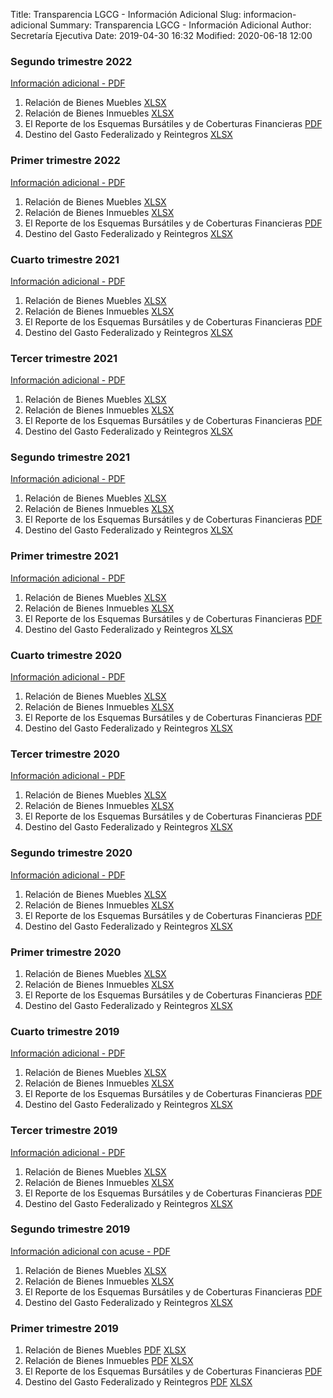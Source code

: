 Title: Transparencia LGCG - Información Adicional
Slug: informacion-adicional
Summary: Transparencia LGCG - Información Adicional
Author: Secretaría Ejecutiva
Date: 2019-04-30 16:32
Modified: 2020-06-18 12:00


### Segundo trimestre 2022

[Información adicional - PDF](#)

1. Relación de Bienes Muebles [XLSX](2022-2-1.xlsx)
2. Relación de Bienes Inmuebles [XLSX](2022-2-2.xlsx)
3. El Reporte de los Esquemas Bursátiles y de Coberturas Financieras [PDF](2022-2-reporte-de-los-esquemas-bursatiles-y-de-coberturas-financieras.docx)
4. Destino del Gasto Federalizado y Reintegros [XLSX](2022-2-4.xlsx)


### Primer trimestre 2022

[Información adicional - PDF](#)

1. Relación de Bienes Muebles [XLSX](2022-1-1.xlsx)
2. Relación de Bienes Inmuebles [XLSX](2022-1-2.xlsx)
3. El Reporte de los Esquemas Bursátiles y de Coberturas Financieras [PDF](2022-1-reporte-de-los-esquemas-bursatiles-y-de-coberturas-financieras.docx)
4. Destino del Gasto Federalizado y Reintegros [XLSX](2022-1-4.xlsx)



### Cuarto trimestre 2021

[Información adicional - PDF](#)

1. Relación de Bienes Muebles [XLSX](2021-4-1.xlsx)
2. Relación de Bienes Inmuebles [XLSX](2021-4-2.xlsx)
3. El Reporte de los Esquemas Bursátiles y de Coberturas Financieras [PDF](2019-01_03-3-el-reporte-de-los-esquemas-bursatiles-y-de-coberturas-financieras.pdf)
4. Destino del Gasto Federalizado y Reintegros [XLSX](2021-4-4.xlsx)


### Tercer trimestre 2021

[Información adicional - PDF](#)

1. Relación de Bienes Muebles [XLSX](2021-3-1.xlsx)
2. Relación de Bienes Inmuebles [XLSX](2021-3-2.xlsx)
3. El Reporte de los Esquemas Bursátiles y de Coberturas Financieras [PDF](2019-01_03-3-el-reporte-de-los-esquemas-bursatiles-y-de-coberturas-financieras.pdf)
4. Destino del Gasto Federalizado y Reintegros [XLSX](2021-3-4.xlsx)



### Segundo trimestre 2021

[Información adicional - PDF](#)

1. Relación de Bienes Muebles [XLSX](2021-2-1.xlsx)
2. Relación de Bienes Inmuebles [XLSX](2021-2-2.xlsx)
3. El Reporte de los Esquemas Bursátiles y de Coberturas Financieras [PDF](2019-01_03-3-el-reporte-de-los-esquemas-bursatiles-y-de-coberturas-financieras.pdf)
4. Destino del Gasto Federalizado y Reintegros [XLSX](2021-2-4.xlsx)


### Primer trimestre 2021

[Información adicional - PDF](#)

1. Relación de Bienes Muebles [XLSX](2021-1-1.xlsx)
2. Relación de Bienes Inmuebles [XLSX](2021-1-2.xlsx)
3. El Reporte de los Esquemas Bursátiles y de Coberturas Financieras [PDF](2019-01_03-3-el-reporte-de-los-esquemas-bursatiles-y-de-coberturas-financieras.pdf)
4. Destino del Gasto Federalizado y Reintegros [XLSX](2021-1-4.xlsx)



### Cuarto trimestre 2020

[Información adicional - PDF](#)

1. Relación de Bienes Muebles [XLSX](2020-3-1.xlsx)
2. Relación de Bienes Inmuebles [XLSX](2020-3-2.xlsx)
3. El Reporte de los Esquemas Bursátiles y de Coberturas Financieras [PDF](2019-01_03-3-el-reporte-de-los-esquemas-bursatiles-y-de-coberturas-financieras.pdf)
4. Destino del Gasto Federalizado y Reintegros [XLSX](2020-3-4.xlsx)



### Tercer trimestre 2020

[Información adicional - PDF](#)

1. Relación de Bienes Muebles [XLSX](2020-2-1.xlsx)
2. Relación de Bienes Inmuebles [XLSX](2020-2-2.xlsx)
3. El Reporte de los Esquemas Bursátiles y de Coberturas Financieras [PDF](2019-01_03-3-el-reporte-de-los-esquemas-bursatiles-y-de-coberturas-financieras.pdf)
4. Destino del Gasto Federalizado y Reintegros [XLSX](2020-2-4.xlsx)



### Segundo trimestre 2020

[Información adicional - PDF](#)

1. Relación de Bienes Muebles [XLSX](2020-1-1.xlsx)
2. Relación de Bienes Inmuebles [XLSX](2020-1-2.xlsx)
3. El Reporte de los Esquemas Bursátiles y de Coberturas Financieras [PDF](2019-01_03-3-el-reporte-de-los-esquemas-bursatiles-y-de-coberturas-financieras.pdf)
4. Destino del Gasto Federalizado y Reintegros [XLSX](2020-1-4.xlsx)


### Primer trimestre 2020

1. Relación de Bienes Muebles [XLSX](2020-01_03-01-relacion-de-bienes-muebles.xlsx)
2. Relación de Bienes Inmuebles [XLSX](2020-01_03-02-relacion-de-bienes-inmuebles.xlsx)
3. El Reporte de los Esquemas Bursátiles y de Coberturas Financieras [PDF](2019-01_03-3-el-reporte-de-los-esquemas-bursatiles-y-de-coberturas-financieras.pdf)
4. Destino del Gasto Federalizado y Reintegros [XLSX](2020-01_03-04-destino-del-gasto-federalizado-y-reintegros.xlsx)

### Cuarto trimestre 2019

[Información adicional - PDF](2019-10_12-0-informacion-adicional.pdf)

1. Relación de Bienes Muebles [XLSX](2019-10_12-1-relacion-de-bienes-muebles.xlsx)
2. Relación de Bienes Inmuebles [XLSX](2019-10_12-2-relacion-de-bienes-inmuebles.xlsx)
3. El Reporte de los Esquemas Bursátiles y de Coberturas Financieras [PDF](2019-01_03-3-el-reporte-de-los-esquemas-bursatiles-y-de-coberturas-financieras.pdf)
4. Destino del Gasto Federalizado y Reintegros [XLSX](2019-10_12-4-destino-del-gasto-federalizado-y-reintegros.xlsx)


### Tercer trimestre 2019

[Información adicional - PDF](2019-10_09-0-informacion-adicional-con-acuse.pdf)

1. Relación de Bienes Muebles [XLSX](2019-10_09-1-relacion-de-bienes-muebles.xlsx)
2. Relación de Bienes Inmuebles [XLSX](2019-10_09-2-relacion-de-bienes-inmuebles.xlsx)
3. El Reporte de los Esquemas Bursátiles y de Coberturas Financieras [PDF](2019-01_03-3-el-reporte-de-los-esquemas-bursatiles-y-de-coberturas-financieras.pdf)
4. Destino del Gasto Federalizado y Reintegros [XLSX](2019-10_09-4-destino-del-gasto-federalizado-y-reintegros.xlsx)


### Segundo trimestre 2019

[Información adicional con acuse - PDF](2019-04_06-0-informacion-adicional-con-acuse.pdf)

1. Relación de Bienes Muebles [XLSX](2019-04_06-1-relacion-de-bienes-muebles.xlsx)
2. Relación de Bienes Inmuebles [XLSX](2019-04_06-2-relacion-de-bienes-inmuebles.xlsx)
3. El Reporte de los Esquemas Bursátiles y de Coberturas Financieras [PDF](2019-01_03-3-el-reporte-de-los-esquemas-bursatiles-y-de-coberturas-financieras.pdf)
4. Destino del Gasto Federalizado y Reintegros [XLSX](2019-04_06-4-destino-del-gasto-federalizado-y-reintegros.xlsx)


### Primer trimestre 2019

1. Relación de Bienes Muebles [PDF](2019-01_03-1-relacion-de-bienes-muebles.pdf) [XLSX](2019-01_03-1-relacion-de-bienes-muebles.xlsx)
2. Relación de Bienes Inmuebles [PDF](2019-01_03-2-relacion-de-bienes-inmuebles.pdf) [XLSX](2019-01_03-2-relacion-de-bienes-inmuebles.xlsx)
3. El Reporte de los Esquemas Bursátiles y de Coberturas Financieras [PDF](2019-01_03-3-el-reporte-de-los-esquemas-bursatiles-y-de-coberturas-financieras.pdf)
4. Destino del Gasto Federalizado y Reintegros [PDF](2019-01_03-4-destino-del-gasto-federalizado-y-reintegros.pdf) [XLSX](2019-01_03-4-destino-del-gasto-federalizado-y-reintegros.xlsx)
